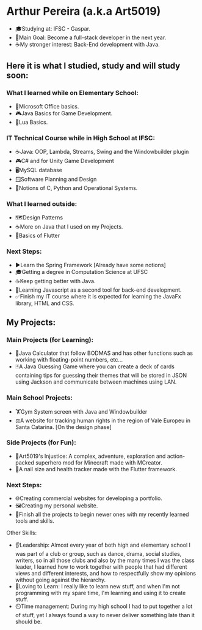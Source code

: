 
# Arthur Pereira (a.k.a Art5019)

- 🎓Studying at: IFSC - Gaspar.
- 🎯Main Goal: Become a full-stack developer in the next year.
- ☕My stronger interest: Back-End development with Java.

## Here it is what I studied, study and will study soon:

### What I learned while on Elementary School:
- 📆Microsoft Office basics.
- 🎮Java Basics for Game Development.
- 🌙Lua Basics.

### IT Technical Course while in High School at IFSC:
- ☕Java: OOP, Lambda, Streams, Swing and the Windowbuilder plugin
- 🎮C# and for Unity Game Development
- 🖥️MySQL database
- 🪟Software Planning and Design
- 🐍Notions of C, Python and Operational Systems.

### What I learned outside:
- 🗺️Design Patterns
- ☕More on Java that I used on my Projects.
- 📱Basics of Flutter

### Next Steps:
- ▶️Learn the Spring Framework [Already have some notions]
- 🎓Getting a degree in Computation Science at UFSC
- ☕Keep getting better with Java.
- 🔨Learning Javascript as a second tool for back-end development.
- ✅Finish my IT course where it is expected for learning the JavaFx library, HTML and CSS.  

## My Projects:

### Main Projects (for Learning):

- 🧮Java Calculator that follow BODMAS and has other functions such as working with floating-point numbers, etc...
- 🃏A Java Guessing Game where you can create a deck of cards containing tips for guessing their themes that will be stored in JSON using Jackson and communicate between machines using LAN.


### Main School Projects:

  - 🏋️Gym System screen with Java and Windowbuilder
  - ⚖️A website for tracking human rights in the region of Vale Europeu in Santa Catarina. [On the design phase]


### Side Projects (for Fun):
- 🦸Art5019's Injustice: A complex, adventure, exploration and action-packed superhero mod for Minecraft made with MCreator.
- 💅A nail size and health tracker made with the Flutter framework.


### Next Steps:
- 🌐Creating commercial websites for developing a portfolio.
- 🖼️Creating my personal website.
- 🧹Finish all the projects to begin newer ones with my recently learned tools and skills.

Other Skills:
 - 👂Leadership: Almost every year of both high and elementary school I was part of a club or group, such as dance, drama, social studies, writers, so in all those clubs and also by the many times I was the class leader, I learned how to work together with people that had different views and different interests, and how to respectfully show my opinions without going against the hierarchy.
- 🧠Loving to Learn: I really like to learn new stuff, and when I'm not programming with my spare time, I'm learning and using it to create stuff.
- ⏲️Time management: During my high school I had to put together a lot of stuff, yet I always found a way to never deliver something late than it should be.
